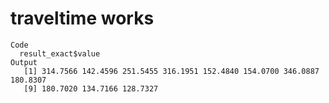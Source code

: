 # traveltime works

    Code
      result_exact$value
    Output
       [1] 314.7566 142.4596 251.5455 316.1951 152.4840 154.0700 346.0887 180.8307
       [9] 180.7020 134.7166 128.7327

